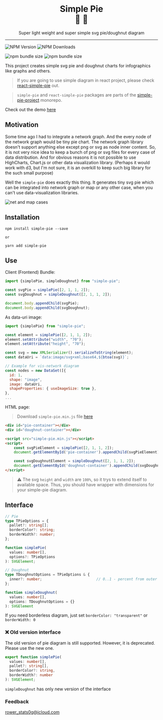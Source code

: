 <div align="center">
  <h1>Simple Pie<br/>🥧 🍩</h1>
  <p>Super light weight and super simple svg pie/doughnut diagram</p>
</div>

<hr/>

![NPM Version](https://img.shields.io/npm/v/simple-pie) ![NPM Downloads](https://img.shields.io/npm/dm/simple-pie)


![npm bundle size](https://img.shields.io/bundlephobia/minzip/simple-pie) ![npm bundle size](https://img.shields.io/bundlephobia/min/simple-pie)

This project creates simple svg pie and doughnut charts for infographics like graphs and others.

> If you are going to use simple diagram in react project, please check [react-simple-pie](https://github.com/serjilyashenko/simple-pie-project/tree/master/packages/react-simple-pie) out.

> `simple-pie` and `react-simple-pie` packages are parts of the [simple-pie-project](https://github.com/serjilyashenko/simple-pie-project) monorepo.

Check out the demo [here](https://simple-pie.netlify.app/)

## Motivation

Some time ago I had to integrate a network graph. And the every node of the network graph would be tiny pie chart.
The network graph library doesn't support anything else except png or svg as node inner content.
So, it is not very nice idea to keep a bunch of png or svg files for every case of data distribution.
And for obvious reasons it is not possible to use HighCharts, Chart.js or other data visualization library.
(Perhaps it would work with d3, but I'm not sure, it is an overkill to keep such big library for the such small purpose)

Well the `simple-pie` does exactly this thing. It generates tiny svg pie which can be integrated into network graph or
map or any other case, when you can't use data-visualization libraries.

![net and map cases](https://raw.githubusercontent.com/serjilyashenko/simple-pie-project/master/docs/images/map-and-net-case.png)

## Installation

```shell
npm install simple-pie --save

or

yarn add simple-pie
```

## Use

Client (Frontend) Bundle:
```js
import {simplePie, simpleDoughnut} from "simple-pie";

const svgPie = simplePie([2, 1, 1, 2]);
const svgDoughnut = simpleDoughnut([2, 1, 1, 2]);

document.body.appendChild(svgPie);
document.body.appendChild(svgDoughnut);
```
As data-uri image:
```js
import {simplePie} from "simple-pie";

const element = simplePie([2, 1, 1, 2]);
element.setAttribute("width", "70");
element.setAttribute("height", "70");

const svg = new XMLSerializer().serializeToString(element);
const dataUri = `data:image/svg+xml;base64,${btoa(svg)}`;

// Example for vis-network diagram
const nodes = new DataSet([{
  id: 1,
  shape: "image",
  image: dataUri,
  shapeProperties: { useImageSize: true },
},
...
```

HTML page:
> Download `simple-pie.min.js` file [here](https://simple-pie.netlify.app/simple-pie.min.js)
```html
<div id="pie-container"></div>
<div id="doughnut-container"></div>

<script src="simple-pie.min.js"></script>
<script>
    const svgPieElement = simplePie([2, 1, 1, 2]);
    document.getElementById('pie-container').appendChild(svgPieElement);

    const svgDoughnutElement = simpleDoughnut([2, 1, 1, 2]);
    document.getElementById('doughnut-container').appendChild(svgDoughnutElement);
</script>
```

> ⚠️ The svg `height` and `width` are `100%`, so it trys to extend itself to available space. Thus, you should have wrapper with dimensions for your simple-pie diagram.

## Interface

```ts
// Pie
type TPieOptions = {
  pallet?: string[];
  borderColor?: string;
  borderWidth?: number;
};

function simplePie(
  values: number[],
  options?: TPieOptions
): SVGElement;

// Doughnut
type TDoughnutOptions = TPieOptions & {
  inner?: number;                         // 0..1 - percent from outer radius
};

function simpleDoughnut(
  values: number[],
  options: TDoughnutOptions = {}
): SVGElement
```

If you need borderless diagram, just set `borderColor: "transparent"` or `borderWidth: 0`

### ❌ Old version interface

The old version of pie diagram is still supported. However, it is deprecated. Please use the new one.

```ts
export function simplePie(
  values: number[],
  pallet?: string[],
  borderColor?: string,
  borderWidth?: number
): SVGElement;
```

`simpleDoughnut` has only new version of the interface

### Feedback

[rower_stats0g@icloud.com](mailto:rower_stats0g@icloud.com)
